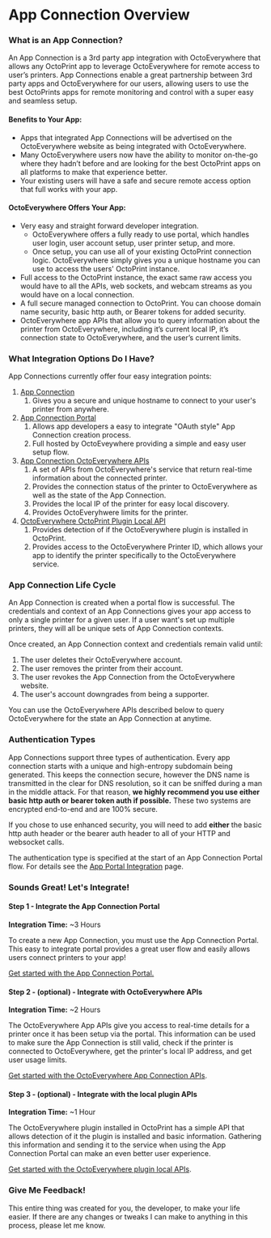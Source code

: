 # App Connection Overview

### What is an App Connection?

An App Connection is a 3rd party app integration with OctoEverywhere that allows any OctoPrint app to leverage OctoEverywhere for remote access to user’s printers. App Connections enable a great partnership between 3rd party apps and OctoEverywhere for our users, allowing users to use the best OctoPrints apps for remote monitoring and control with a super easy and seamless setup.

#### Benefits to Your App:
- Apps that integrated App Connections will be advertised on the OctoEverywhere website as being integrated with OctoEverywhere.
- Many OctoEverywhere users now have the ability to monitor on-the-go where they hadn’t before and are looking for the best OctoPrint apps on all platforms to make that experience better.
- Your existing users will have a safe and secure remote access option that full works with your app.

#### OctoEverywhere Offers Your App:
- Very easy and straight forward developer integration.
  - OctoEverywhere offers a fully ready to use portal, which handles user login, user account setup, user printer setup, and more.
  - Once setup, you can use all of your existing OctoPrint connection logic. OctoEverywhere simply gives you a unique hostname you can use to access the users' OctoPrint instance.
-	Full access to the OctoPrint instance, the exact same raw access you would have to all the APIs, web sockets, and webcam streams as you would have on a local connection. 
-	A full secure managed connection to OctoPrint. You can choose domain name security, basic http auth, or Bearer tokens for added security. 
-	OctoEverywhere app APIs that allow you to query information about the printer from OctoEverywhere, including it’s current local IP, it’s connection state to OctoEverywhere, and the user’s current limits.

### What Integration Options Do I Have?

App Connections currently offer four easy integration points:

1) [App Connection](App-Connection-Usage.md)
    1) Gives you a secure and unique hostname to connect to your user's printer from anywhere.
2) [App Connection Portal](App-Portal-Integration.md) 
    1) Allows app developers a easy to integrate "OAuth style" App Connection creation process.
    2) Full hosted by OctoEveywhere providing a simple and easy user setup flow.
3) [App Connection OctoEverywhere APIs](App-OctoEverywhere-API.md)
    1) A set of APIs from OctoEverywhere's service that return real-time information about the connected printer.
    2) Provides the connection status of the printer to OctoEverywhere as well as the state of the App Connection.
    3) Provides the local IP of the printer for easy local discovery.
    4) Provides OctoEveryhwere limits for the printer.
4) [OctoEverywhere OctoPrint Plugin Local API](App-Local-Plugin-API.md) 
    1) Provides detection of if the OctoEverywhere plugin is installed in OctoPrint.
    2) Provides access to the OctoEverywhere Printer ID, which allows your app to identify the printer specifically to the OctoEverywhere service.

### App Connection Life Cycle

An App Connection is created when a portal flow is successful. The credentials and context of an App Connections gives your app access to only a single printer for a given user. If a user want's set up multiple printers, they will all be unique sets of App Connection contexts.

Once created, an App Connection context and credentials remain valid until:
1) The user deletes their OctoEverywhere account.
2) The user removes the printer from their account.
3) The user revokes the App Connection from the OctoEverywhere website.
4) The user's account downgrades from being a supporter.

You can use the OctoEverywhere APIs described below to query OctoEverywhere for the state an App Connection at anytime.

### Authentication Types

App Connections support three types of authentication. Every app connection starts with a unique and high-entropy subdomain being generated. This keeps the connection secure, however the DNS name is transmitted in the clear for DNS resolution, so it can be sniffed during a man in the middle attack. For that reason, **we highly recommend you use either basic http auth or bearer token auth if possible.** These two systems are encrypted end-to-end and are 100% secure.

If you chose to use enhanced security, you will need to add **either** the basic http auth header or the bearer auth header to all of your HTTP and websocket calls. 

The authentication type is specified at the start of an App Connection Portal flow. For details see the [App Portal Integration](App-Portal-Integration.md) page.

### Sounds Great! Let's Integrate!

#### Step 1 - Integrate the App Connection Portal

**Integration Time:** ~3 Hours

To create a new App Connection, you must use the App Connection Portal. This easy to integrate portal provides a great user flow and easily allows users connect printers to your app! 

[Get started with the App Connection Portal.](App-Portal-Integration.md)

#### Step 2 - (optional) - Integrate with OctoEverywhere APIs

**Integration Time:** ~2 Hours

The OctoEverywhere App APIs give you access to real-time details for a printer once it has been setup via the portal. This information can be used to make sure the App Connection is still valid, check if the printer is connected to OctoEverywhere, get the printer's local IP address, and get user usage limits. 
 
[Get started with the OctoEverywhere App Connection APIs](App-OctoEverywhere-API.md).

#### Step 3 - (optional) - Integrate with the local plugin APIs

**Integration Time:** ~1 Hour

The OctoEverywhere plugin installed in OctoPrint has a simple API that allows detection of it the plugin is installed and basic information. Gathering this information and sending it to the service when using the App Connection Portal can make an even better user experience. 
 
[Get started with the OctoEverywhere plugin local APIs](App-Local-Plugin-API.md).

### Give Me Feedback!

This entire thing was created for you, the developer, to make your life easier. If there are any changes or tweaks I can make to anything in this process, please let me know.

